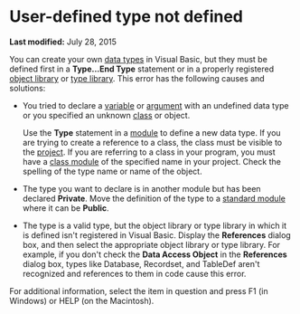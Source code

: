
# User-defined type not defined

 **Last modified:** July 28, 2015

You can create your own  [data types](b8bdf64f-5920-1ae9-16d0-b26d09524a30.md) in Visual Basic, but they must be defined first in a **Type...End Type** statement or in a properly registered [object library](b8bdf64f-5920-1ae9-16d0-b26d09524a30.md) or [type library](b8bdf64f-5920-1ae9-16d0-b26d09524a30.md). This error has the following causes and solutions:




- You tried to declare a  [variable](b8bdf64f-5920-1ae9-16d0-b26d09524a30.md) or [argument](b8bdf64f-5920-1ae9-16d0-b26d09524a30.md) with an undefined data type or you specified an unknown [class](b8bdf64f-5920-1ae9-16d0-b26d09524a30.md) or object.
    
    Use the  **Type** statement in a [module](b8bdf64f-5920-1ae9-16d0-b26d09524a30.md) to define a new data type. If you are trying to create a reference to a class, the class must be visible to the [project](b8bdf64f-5920-1ae9-16d0-b26d09524a30.md). If you are referring to a class in your program, you must have a  [class module](b8bdf64f-5920-1ae9-16d0-b26d09524a30.md) of the specified name in your project. Check the spelling of the type name or name of the object.
    
- The type you want to declare is in another module but has been declared  **Private**. Move the definition of the type to a  [standard module](b8bdf64f-5920-1ae9-16d0-b26d09524a30.md) where it can be **Public**.
    
- The type is a valid type, but the object library or type library in which it is defined isn't registered in Visual Basic. Display the  **References** dialog box, and then select the appropriate object library or type library. For example, if you don't check the **Data Access Object** in the **References** dialog box, types like Database, Recordset, and TableDef aren't recognized and references to them in code cause this error.
    

For additional information, select the item in question and press F1 (in Windows) or HELP (on the Macintosh).
